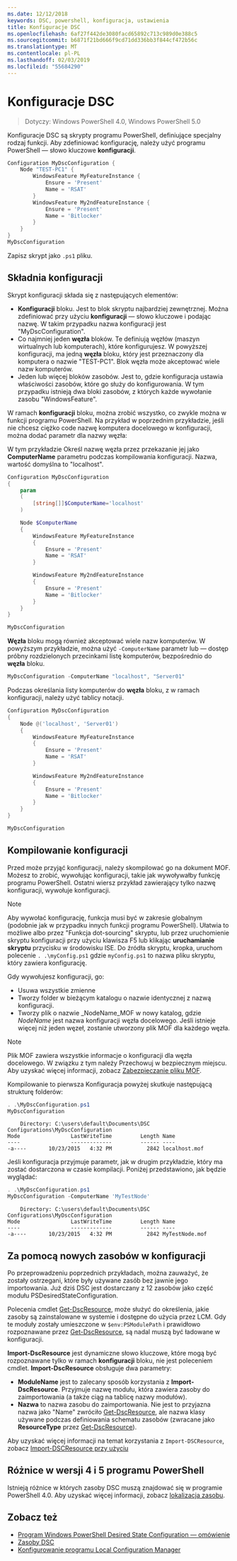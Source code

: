 ```yaml
---
ms.date: 12/12/2018
keywords: DSC, powershell, konfiguracja, ustawienia
title: Konfiguracje DSC
ms.openlocfilehash: 6af27f442de3080facd65892c713c989d0e388c5
ms.sourcegitcommit: b6871f21bd666f9cd71dd336bb3f844cf472b56c
ms.translationtype: MT
ms.contentlocale: pl-PL
ms.lasthandoff: 02/03/2019
ms.locfileid: "55684290"
---
```

# <a name="dsc-configurations"></a>Konfiguracje DSC

> Dotyczy: Windows PowerShell 4.0, Windows PowerShell 5.0

Konfiguracje DSC są skrypty programu PowerShell, definiujące specjalny rodzaj funkcji.
Aby zdefiniować konfigurację, należy użyć programu PowerShell — słowo kluczowe **konfiguracji**.

```powershell
Configuration MyDscConfiguration {
    Node "TEST-PC1" {
        WindowsFeature MyFeatureInstance {
            Ensure = 'Present'
            Name = 'RSAT'
        }
        WindowsFeature My2ndFeatureInstance {
            Ensure = 'Present'
            Name = 'Bitlocker'
        }
    }
}
MyDscConfiguration
```

Zapisz skrypt jako `.ps1` pliku.

## <a name="configuration-syntax"></a>Składnia konfiguracji

Skrypt konfiguracji składa się z następujących elementów:

- **Konfiguracji** bloku. Jest to blok skryptu najbardziej zewnętrznej. Można zdefiniować przy użyciu **konfiguracji** — słowo kluczowe i podając nazwę. W takim przypadku nazwa konfiguracji jest "MyDscConfiguration".
- Co najmniej jeden **węzła** bloków. Te definiują węzłów (maszyn wirtualnych lub komputerach), które konfigurujesz. W powyższej konfiguracji, ma jedną **węzła** bloku, który jest przeznaczony dla komputera o nazwie "TEST-PC1". Blok węzła może akceptować wiele nazw komputerów.
- Jeden lub więcej bloków zasobów. Jest to, gdzie konfiguracja ustawia właściwości zasobów, które go służy do konfigurowania. W tym przypadku istnieją dwa bloki zasobów, z których każde wywołanie zasobu "WindowsFeature".

W ramach **konfiguracji** bloku, można zrobić wszystko, co zwykle można w funkcji programu PowerShell. Na przykład w poprzednim przykładzie, jeśli nie chcesz ciężko code nazwę komputera docelowego w konfiguracji, można dodać parametr dla nazwy węzła:

W tym przykładzie Określ nazwę węzła przez przekazanie jej jako **ComputerName** parametru podczas kompilowania konfiguracji. Nazwa, wartość domyślna to "localhost".

```powershell
Configuration MyDscConfiguration
{
    param
    (
        [string[]]$ComputerName='localhost'
    )

    Node $ComputerName
    {
        WindowsFeature MyFeatureInstance
        {
            Ensure = 'Present'
            Name = 'RSAT'
        }

        WindowsFeature My2ndFeatureInstance
        {
            Ensure = 'Present'
            Name = 'Bitlocker'
        }
    }
}

MyDscConfiguration
```

**Węzła** bloku mogą również akceptować wiele nazw komputerów. W powyższym przykładzie, można użyć `-ComputerName` parametr lub — dostęp próbny rozdzielonych przecinkami listę komputerów, bezpośrednio do **węzła** bloku.

```powershell
MyDscConfiguration -ComputerName "localhost", "Server01"
```

Podczas określania listy komputerów do **węzła** bloku, z w ramach konfiguracji, należy użyć tablicy notacji.

```powershell
Configuration MyDscConfiguration
{
    Node @('localhost', 'Server01')
    {
        WindowsFeature MyFeatureInstance
        {
            Ensure = 'Present'
            Name = 'RSAT'
        }

        WindowsFeature My2ndFeatureInstance
        {
            Ensure = 'Present'
            Name = 'Bitlocker'
        }
    }
}

MyDscConfiguration
```

## <a name="compiling-the-configuration"></a>Kompilowanie konfiguracji

Przed może przyjąć konfiguracji, należy skompilować go na dokument MOF.
Możesz to zrobić, wywołując konfiguracji, takie jak wywoływałby funkcję programu PowerShell.
Ostatni wiersz przykład zawierający tylko nazwę konfiguracji, wywołuje konfiguracji.

> [!NOTE]
> Aby wywołać konfigurację, funkcja musi być w zakresie globalnym (podobnie jak w przypadku innych funkcji programu PowerShell).
> Ułatwia to możliwe albo przez "Funkcja dot-sourcing" skryptu, lub przez uruchomienie skryptu konfiguracji przy użyciu klawisza F5 lub klikając **uruchamianie skryptu** przycisku w środowisku ISE.
> Do źródła skryptu, kropka, uruchom polecenie `. .\myConfig.ps1` gdzie `myConfig.ps1` to nazwa pliku skryptu, który zawiera konfigurację.

Gdy wywołujesz konfiguracji, go:

- Usuwa wszystkie zmienne
- Tworzy folder w bieżącym katalogu o nazwie identycznej z nazwą konfiguracji.
- Tworzy plik o nazwie _NodeName_MOF w nowy katalog, gdzie _NodeName_ jest nazwa konfiguracji węzła docelowego.
  Jeśli istnieje więcej niż jeden węzeł, zostanie utworzony plik MOF dla każdego węzła.

> [!NOTE]
> Plik MOF zawiera wszystkie informacje o konfiguracji dla węzła docelowego. W związku z tym należy Przechowuj w bezpiecznym miejscu.
> Aby uzyskać więcej informacji, zobacz [Zabezpieczanie pliku MOF](../pull-server/secureMOF.md).

Kompilowanie to pierwsza Konfiguracja powyżej skutkuje następującą strukturę folderów:

```powershell
. .\MyDscConfiguration.ps1
MyDscConfiguration
```

```
    Directory: C:\users\default\Documents\DSC Configurations\MyDscConfiguration
Mode                LastWriteTime         Length Name
----                -------------         ------ ----
-a----       10/23/2015   4:32 PM           2842 localhost.mof
```

Jeśli konfiguracja przyjmuje parametr, jak w drugim przykładzie, który ma zostać dostarczona w czasie kompilacji. Poniżej przedstawiono, jak będzie wyglądać:

```powershell
. .\MyDscConfiguration.ps1
MyDscConfiguration -ComputerName 'MyTestNode'
```

```
    Directory: C:\users\default\Documents\DSC Configurations\MyDscConfiguration
Mode                LastWriteTime         Length Name
----                -------------         ------ ----
-a----       10/23/2015   4:32 PM           2842 MyTestNode.mof
```

## <a name="using-new-resources-in-your-configuration"></a>Za pomocą nowych zasobów w konfiguracji

Po przeprowadzeniu poprzednich przykładach, można zauważyć, że zostały ostrzegani, które były używane zasób bez jawnie jego importowania.
Już dziś DSC jest dostarczany z 12 zasobów jako część modułu PSDesiredStateConfiguration.

Polecenia cmdlet [Get-DscResource](/powershell/module/PSDesiredStateConfiguration/Get-DscResource), może służyć do określenia, jakie zasoby są zainstalowane w systemie i dostępne do użycia przez LCM.
Gdy te moduły zostały umieszczone w `$env:PSModulePath` i prawidłowo rozpoznawane przez [Get-DscResource](/powershell/module/PSDesiredStateConfiguration/Get-DscResource), są nadal muszą być ładowane w konfiguracji.

**Import-DscResource** jest dynamiczne słowo kluczowe, które mogą być rozpoznawane tylko w ramach **konfiguracji** bloku, nie jest poleceniem cmdlet.
**Import-DscResource** obsługuje dwa parametry:

- **ModuleName** jest to zalecany sposób korzystania z **Import-DscResource**. Przyjmuje nazwę modułu, która zawiera zasoby do zaimportowania (a także ciąg na tablicę nazwy modułów).
- **Nazwa** to nazwa zasobu do zaimportowania. Nie jest to przyjazna nazwa jako "Name" zwróciło [Get-DscResource](/powershell/module/PSDesiredStateConfiguration/Get-DscResource), ale nazwa klasy używane podczas definiowania schematu zasobów (zwracane jako **ResourceType** przez [Get-DscResource](/powershell/module/PSDesiredStateConfiguration/Get-DscResource)).

Aby uzyskać więcej informacji na temat korzystania z `Import-DSCResource`, zobacz [Import-DSCResource przy użyciu](import-dscresource.md)

## <a name="powershell-v4-and-v5-differences"></a>Różnice w wersji 4 i 5 programu PowerShell

Istnieją różnice w których zasoby DSC muszą znajdować się w programie PowerShell 4.0. Aby uzyskać więcej informacji, zobacz [lokalizacja zasobu](import-dscresource.md#resource-location).

## <a name="see-also"></a>Zobacz też

- [Program Windows PowerShell Desired State Configuration — omówienie](../overview/overview.md)
- [Zasoby DSC](../resources/resources.md)
- [Konfigurowanie programu Local Configuration Manager](../managing-nodes/metaConfig.md)
